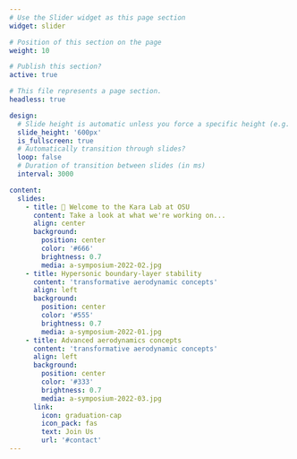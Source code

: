 ```yaml
---
# Use the Slider widget as this page section
widget: slider

# Position of this section on the page
weight: 10  

# Publish this section?
active: true  

# This file represents a page section.
headless: true  

design:
  # Slide height is automatic unless you force a specific height (e.g. '400px')
  slide_height: '600px'
  is_fullscreen: true
  # Automatically transition through slides?
  loop: false
  # Duration of transition between slides (in ms)
  interval: 3000

content:
  slides:
    - title: 👋 Welcome to the Kara Lab at OSU
      content: Take a look at what we're working on...
      align: center
      background:
        position: center
        color: '#666'
        brightness: 0.7
        media: a-symposium-2022-02.jpg
    - title: Hypersonic boundary-layer stability  
      content: 'transformative aerodynamic concepts'
      align: left
      background:
        position: center
        color: '#555'
        brightness: 0.7
        media: a-symposium-2022-01.jpg
    - title: Advanced aerodynamics concepts
      content: 'transformative aerodynamic concepts'
      align: left
      background:
        position: center
        color: '#333'
        brightness: 0.7
        media: a-symposium-2022-03.jpg
      link:
        icon: graduation-cap
        icon_pack: fas
        text: Join Us
        url: '#contact'
---
```


 
